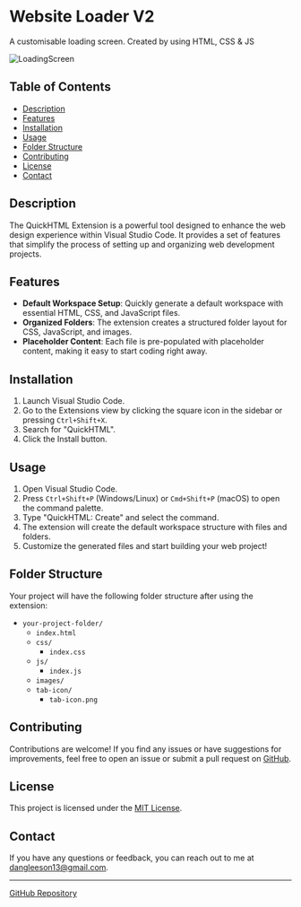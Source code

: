 # Website Loader V2

A customisable loading screen. Created by using HTML, CSS & JS

![LoadingScreen](https://i.ibb.co/4ZdLdj8/image-2023-11-26-231247617.png)

## Table of Contents

- [Description](#description)
- [Features](#features)
- [Installation](#installation)
- [Usage](#usage)
- [Folder Structure](#folder-structure)
- [Contributing](#contributing)
- [License](#license)
- [Contact](#contact)

## Description

The QuickHTML Extension is a powerful tool designed to enhance the web design experience within Visual Studio Code. It provides a set of features that simplify the process of setting up and organizing web development projects.

## Features

- **Default Workspace Setup**: Quickly generate a default workspace with essential HTML, CSS, and JavaScript files.
- **Organized Folders**: The extension creates a structured folder layout for CSS, JavaScript, and images.
- **Placeholder Content**: Each file is pre-populated with placeholder content, making it easy to start coding right away.

## Installation

1. Launch Visual Studio Code.
2. Go to the Extensions view by clicking the square icon in the sidebar or pressing `Ctrl+Shift+X`.
3. Search for "QuickHTML".
4. Click the Install button.

## Usage

1. Open Visual Studio Code.
2. Press `Ctrl+Shift+P` (Windows/Linux) or `Cmd+Shift+P` (macOS) to open the command palette.
3. Type "QuickHTML: Create" and select the command.
4. The extension will create the default workspace structure with files and folders.
5. Customize the generated files and start building your web project!

## Folder Structure

Your project will have the following folder structure after using the extension:

- `your-project-folder/`
  - `index.html`
  - `css/`
    - `index.css`
  - `js/`
    - `index.js`
  - `images/`
  - `tab-icon/`
     - `tab-icon.png`

## Contributing

Contributions are welcome! If you find any issues or have suggestions for improvements, feel free to open an issue or submit a pull request on [GitHub](https://github.com/DanG4115/QuickHTML).

## License

This project is licensed under the [MIT License](LICENSE).

## Contact

If you have any questions or feedback, you can reach out to me at dangleeson13@gmail.com.

---
[GitHub Repository](https://github.com/DanG4115/QuickHTML)

